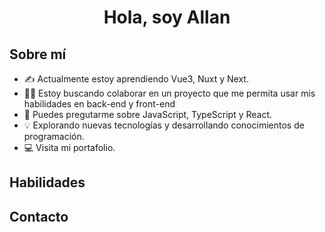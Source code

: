 <h1 align="center">Hola, soy Allan</h1>

<h2>Sobre mí</h2>

*  ✍️ Actualmente estoy aprendiendo Vue3, Nuxt y Next.
*  🙋‍♂️ Estoy buscando colaborar en un proyecto que me permita usar mis habilidades en back-end y front-end
* 💬 Puedes pregutarme sobre JavaScript, TypeScript y React.
* 💡 Explorando nuevas tecnologías y desarrollando conocimientos de programación.
* 💻 Visita mi portafolio.
<h2>Habilidades</h2>

<h2>Contacto</h2>




<!--
**im-allan/im-allan** is a ✨ _special_ ✨ repository because its `README.md` (this file) appears on your GitHub profile.

Here are some ideas to get you started:

- 🔭 I’m currently working on ...
- 🌱 I’m currently learning ...
- 👯 I’m looking to collaborate on ...
- 🤔 I’m looking for help with ...
- 💬 Ask me about ...
- 📫 How to reach me: ...
- 😄 Pronouns: ...
- ⚡ Fun fact: ...
-->
